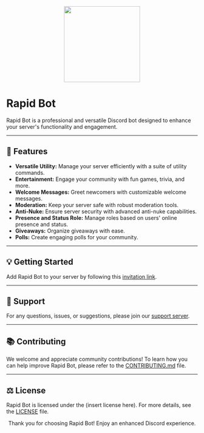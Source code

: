 <div align="center">
  <img src="https://cdn.discordapp.com/attachments/1129025700612018287/1171835435308302476/resist-dark_2.png?ex=655e1fcb&is=654baacb&hm=9ad7760a89a5ea04e2b5b7e63da92c73d37e6cbbe9fb3770e49d270ae92632ad&" width="200" height="200">
</div>

# Rapid Bot

Rapid Bot is a professional and versatile Discord bot designed to enhance your server's functionality and engagement.

---

## 🚀 Features

- **Versatile Utility:** Manage your server efficiently with a suite of utility commands.
- **Entertainment:** Engage your community with fun games, trivia, and more.
- **Welcome Messages:** Greet newcomers with customizable welcome messages.
- **Moderation:** Keep your server safe with robust moderation tools.
- **Anti-Nuke:** Ensure server security with advanced anti-nuke capabilities.
- **Presence and Status Role:** Manage roles based on users' online presence and status.
- **Giveaways:** Organize giveaways with ease.
- **Polls:** Create engaging polls for your community.

---

## 💡 Getting Started

Add Rapid Bot to your server by following this [invitation link](https://dsc.gg/iresist). 

---

## 📢 Support

For any questions, issues, or suggestions, please join our [support server](https://discord.gg/9qC6gSPj88).

---

## 📚 Contributing

We welcome and appreciate community contributions! To learn how you can help improve Rapid Bot, please refer to the [CONTRIBUTING.md](./CONTRIBUTING.md) file.

---

## ⚖️ License

Rapid Bot is licensed under the (insert license here). For more details, see the [LICENSE](./LICENSE) file.

<div align="center">
Thank you for choosing Rapid Bot! Enjoy an enhanced Discord experience.
</div>
